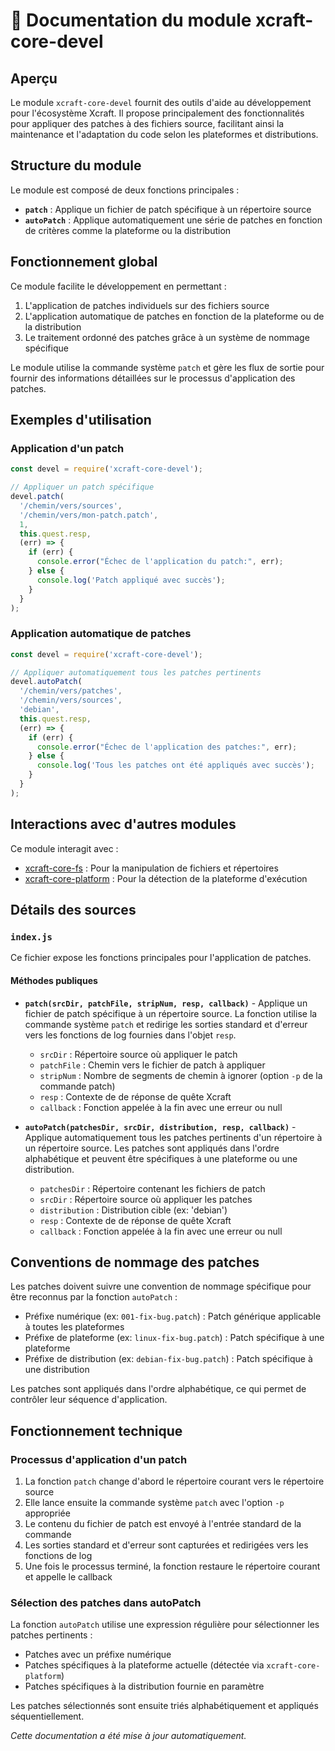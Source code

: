 # 📘 Documentation du module xcraft-core-devel

## Aperçu

Le module `xcraft-core-devel` fournit des outils d'aide au développement pour l'écosystème Xcraft. Il propose principalement des fonctionnalités pour appliquer des patches à des fichiers source, facilitant ainsi la maintenance et l'adaptation du code selon les plateformes et distributions.

## Structure du module

Le module est composé de deux fonctions principales :

- **`patch`** : Applique un fichier de patch spécifique à un répertoire source
- **`autoPatch`** : Applique automatiquement une série de patches en fonction de critères comme la plateforme ou la distribution

## Fonctionnement global

Ce module facilite le développement en permettant :

1. L'application de patches individuels sur des fichiers source
2. L'application automatique de patches en fonction de la plateforme ou de la distribution
3. Le traitement ordonné des patches grâce à un système de nommage spécifique

Le module utilise la commande système `patch` et gère les flux de sortie pour fournir des informations détaillées sur le processus d'application des patches.

## Exemples d'utilisation

### Application d'un patch

```javascript
const devel = require('xcraft-core-devel');

// Appliquer un patch spécifique
devel.patch(
  '/chemin/vers/sources',
  '/chemin/vers/mon-patch.patch',
  1,
  this.quest.resp,
  (err) => {
    if (err) {
      console.error("Échec de l'application du patch:", err);
    } else {
      console.log('Patch appliqué avec succès');
    }
  }
);
```

### Application automatique de patches

```javascript
const devel = require('xcraft-core-devel');

// Appliquer automatiquement tous les patches pertinents
devel.autoPatch(
  '/chemin/vers/patches',
  '/chemin/vers/sources',
  'debian',
  this.quest.resp,
  (err) => {
    if (err) {
      console.error("Échec de l'application des patches:", err);
    } else {
      console.log('Tous les patches ont été appliqués avec succès');
    }
  }
);
```

## Interactions avec d'autres modules

Ce module interagit avec :

- [xcraft-core-fs] : Pour la manipulation de fichiers et répertoires
- [xcraft-core-platform] : Pour la détection de la plateforme d'exécution

## Détails des sources

### `index.js`

Ce fichier expose les fonctions principales pour l'application de patches.

#### Méthodes publiques

- **`patch(srcDir, patchFile, stripNum, resp, callback)`** - Applique un fichier de patch spécifique à un répertoire source. La fonction utilise la commande système `patch` et redirige les sorties standard et d'erreur vers les fonctions de log fournies dans l'objet `resp`.

  - `srcDir` : Répertoire source où appliquer le patch
  - `patchFile` : Chemin vers le fichier de patch à appliquer
  - `stripNum` : Nombre de segments de chemin à ignorer (option `-p` de la commande patch)
  - `resp` : Contexte de de réponse de quête Xcraft
  - `callback` : Fonction appelée à la fin avec une erreur ou null

- **`autoPatch(patchesDir, srcDir, distribution, resp, callback)`** - Applique automatiquement tous les patches pertinents d'un répertoire à un répertoire source. Les patches sont appliqués dans l'ordre alphabétique et peuvent être spécifiques à une plateforme ou une distribution.
  - `patchesDir` : Répertoire contenant les fichiers de patch
  - `srcDir` : Répertoire source où appliquer les patches
  - `distribution` : Distribution cible (ex: 'debian')
  - `resp` : Contexte de de réponse de quête Xcraft
  - `callback` : Fonction appelée à la fin avec une erreur ou null

## Conventions de nommage des patches

Les patches doivent suivre une convention de nommage spécifique pour être reconnus par la fonction `autoPatch` :

- Préfixe numérique (ex: `001-fix-bug.patch`) : Patch générique applicable à toutes les plateformes
- Préfixe de plateforme (ex: `linux-fix-bug.patch`) : Patch spécifique à une plateforme
- Préfixe de distribution (ex: `debian-fix-bug.patch`) : Patch spécifique à une distribution

Les patches sont appliqués dans l'ordre alphabétique, ce qui permet de contrôler leur séquence d'application.

## Fonctionnement technique

### Processus d'application d'un patch

1. La fonction `patch` change d'abord le répertoire courant vers le répertoire source
2. Elle lance ensuite la commande système `patch` avec l'option `-p` appropriée
3. Le contenu du fichier de patch est envoyé à l'entrée standard de la commande
4. Les sorties standard et d'erreur sont capturées et redirigées vers les fonctions de log
5. Une fois le processus terminé, la fonction restaure le répertoire courant et appelle le callback

### Sélection des patches dans autoPatch

La fonction `autoPatch` utilise une expression régulière pour sélectionner les patches pertinents :

- Patches avec un préfixe numérique
- Patches spécifiques à la plateforme actuelle (détectée via `xcraft-core-platform`)
- Patches spécifiques à la distribution fournie en paramètre

Les patches sélectionnés sont ensuite triés alphabétiquement et appliqués séquentiellement.

_Cette documentation a été mise à jour automatiquement._

[xcraft-core-fs]: https://github.com/Xcraft-Inc/xcraft-core-fs
[xcraft-core-platform]: https://github.com/Xcraft-Inc/xcraft-core-platform